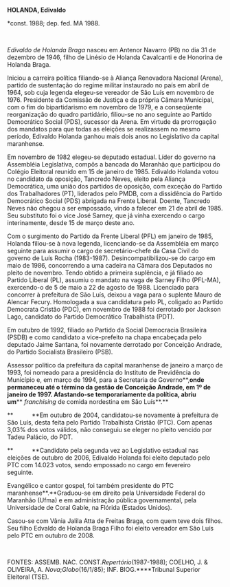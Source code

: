 **HOLANDA, Edivaldo**

\*const. 1988; dep. fed. MA 1988.

 

*Edivaldo de Holanda Braga* nasceu em Antenor Navarro (PB) no dia 31 de
dezembro de 1946, filho de Linésio de Holanda Cavalcanti e de Honorina
de Holanda Braga.

Iniciou a carreira política filiando-se à Aliança Renovadora Nacional
(Arena), partido de sustentação do regime militar instaurado no país em
abril de 1964, sob cuja legenda elegeu-se vereador de São Luís em
novembro de 1976. Presidente da Comissão de Justiça e da própria Câmara
Municipal, com o fim do bipartidarismo em novembro de 1979, e a
conseqüente reorganização do quadro partidário, filiou-se no ano
seguinte ao Partido Democrático Social (PDS), sucessor da Arena. Em
virtude da prorrogação dos mandatos para que todas as eleições se
realizassem no mesmo período, Edivaldo Holanda ganhou mais dois anos no
Legislativo da capital maranhense.

Em novembro de 1982 elegeu-se deputado estadual. Líder do governo na
Assembléia Legislativa, compôs a bancada do Maranhão que participou do
Colégio Eleitoral reunido em 15 de janeiro de 1985. Edivaldo Holanda
votou no candidato da oposição, Tancredo Neves, eleito pela Aliança
Democrática, uma união dos partidos de oposição, com exceção do Partido
dos Trabalhadores (PT), liderados pelo PMDB, com a dissidência do
Partido Democrático Social (PDS) abrigada na Frente Liberal. Doente,
Tancredo Neves não chegou a ser empossado, vindo a falecer em 21 de
abril de 1985. Seu substituto foi o vice José Sarney, que já vinha
exercendo o cargo interinamente, desde 15 de março deste ano.

Com o surgimento do Partido da Frente Liberal (PFL) em janeiro de 1985,
Holanda filiou-se à nova legenda, licenciando-se da Assembléia em março
seguinte para assumir o cargo de secretário-chefe da Casa Civil do
governo de Luís Rocha (1983-1987). Desincompatibilizou-se do cargo em
maio de 1986, concorrendo a uma cadeira na Câmara dos Deputados no
pleito de novembro. Tendo obtido a primeira suplência, e já filiado ao
Partido Liberal (PL), assumiu o mandato na vaga de Sarney Filho
(PFL-MA), exercendo-o de 5 de maio a 22 de agosto de 1988. Licenciado
para concorrer à prefeitura de São Luís, deixou a vaga para o suplente
Mauro de Alencar Fecury. Homologada a sua candidatura pelo PL, coligado
ao Partido Democrata Cristão (PDC), em novembro de 1988 foi derrotado
por Jackson Lago, candidato do Partido Democrático Trabalhista (PDT).

Em outubro de 1992, filiado ao Partido da Social Democracia Brasileira
(PSDB) e como candidato a vice-prefeito na chapa encabeçada pelo
deputado Jaime Santana, foi novamente derrotado por Conceição Andrade,
do Partido Socialista Brasileiro (PSB).

Assessor político da prefeitura da capital maranhense de janeiro a março
de 1993, foi nomeado para a presidência do Instituto de Previdência do
Município e, em março de 1994, para a Secretaria de Governo**,**onde
permaneceu até o término da gestão de Conceição Andrade, em 1º de
janeiro de 1997. Afastando-se temporariamente da política, abriu
um**** *franchising* de comida nordestina em São Luís**.**

**           **Em outubro de 2004, candidatou-se novamente à prefeitura
de São Luís, desta feita pelo Partido Trabalhista Cristão (PTC). Com
apenas 3,03% dos votos válidos, não conseguiu se eleger no pleito
vencido por Tadeu Palácio, do PDT.

**           **Candidato pela segunda vez ao Legislativo estadual nas
eleições de outubro de 2006, Edivaldo Holanda foi eleito deputado pelo
PTC com 14.023 votos, sendo empossado no cargo em fevereiro
seguinte.        

Evangélico e cantor gospel, foi também presidente do PTC
maranhense**.**Graduou-se em direito pela Universidade Federal do
Maranhão (Ufma) e em administração pública governamental, pela
Universidade de Coral Gable, na Flórida (Estados Unidos).

Casou-se com Vânia Jalila Atta de Freitas Braga, com quem teve dois
filhos. Seu filho Edvaldo de Holanda Braga Filho foi eleito vereador em
São Luís pelo PTC em outubro de 2008.

 

FONTES: ASSEMB. NAC. CONST.*Repertório*(1987-1988); COELHO, J. &
OLIVEIRA, A. *Nova*;*Globo*(16/1/85); INF. BIOG.****Tribunal Superior
Eleitoral (TSE).    
